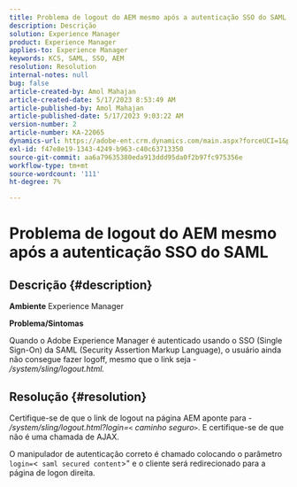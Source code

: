 ```yaml
---
title: Problema de logout do AEM mesmo após a autenticação SSO do SAML
description: Descrição
solution: Experience Manager
product: Experience Manager
applies-to: Experience Manager
keywords: KCS, SAML, SSO, AEM
resolution: Resolution
internal-notes: null
bug: false
article-created-by: Amol Mahajan
article-created-date: 5/17/2023 8:53:49 AM
article-published-by: Amol Mahajan
article-published-date: 5/17/2023 9:03:22 AM
version-number: 2
article-number: KA-22065
dynamics-url: https://adobe-ent.crm.dynamics.com/main.aspx?forceUCI=1&pagetype=entityrecord&etn=knowledgearticle&id=35968450-90f4-ed11-8848-6045bd006d92
exl-id: f47e8e19-1343-4249-b963-c40c63713350
source-git-commit: aa6a79635380eda913ddd95da0f2b97fc975356e
workflow-type: tm+mt
source-wordcount: '111'
ht-degree: 7%

---
```


# Problema de logout do AEM mesmo após a autenticação SSO do SAML

## Descrição {#description}

<b>Ambiente</b>
Experience Manager

<b>Problema/Sintomas</b>

Quando o Adobe Experience Manager é autenticado usando o SSO (Single Sign-On) da SAML (Security Assertion Markup Language), o usuário ainda não consegue fazer logoff, mesmo que o link seja - */system/sling/logout.html.*


## Resolução {#resolution}


Certifique-se de que o link de logout na página AEM aponte para - */system/sling/logout.html?login=`<` caminho seguro`>`*. E certifique-se de que não é uma chamada de AJAX.

O manipulador de autenticação correto é chamado colocando o parâmetro `login=`&lt;` saml secured content`>&quot; e o cliente será redirecionado para a página de logon direita.
